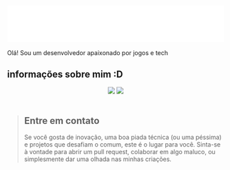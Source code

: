 <img src="styles.svg"/>

Olá! Sou um desenvolvedor apaixonado por jogos e tech

## informações sobre mim :D
<div style="display: block; text-align: center; justify-items: left; ">
    <img width="300px" src="https://github-readme-stats.vercel.app/api?username=pessoa736&show_icons=true&theme=merko"/>
    <img width="300px" src="https://github-readme-stats.vercel.app/api/top-langs/?username=pessoa736&langs_count=8&layout=compact"/>
</div><br>

> ## Entre em contato
> Se você gosta de inovação, uma boa piada técnica (ou uma péssima) e projetos que desafiam o comum, este é o lugar para você. Sinta-se à vontade para abrir um pull request, colaborar em algo maluco, ou simplesmente dar uma olhada nas minhas criações. 
